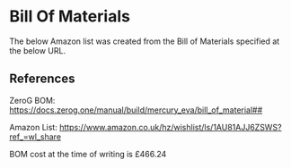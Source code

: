 # Bill Of Materials

The below Amazon list was created from the Bill of Materials specified at the below URL.

## References

ZeroG BOM:
https://docs.zerog.one/manual/build/mercury_eva/bill_of_material##

Amazon List:
https://www.amazon.co.uk/hz/wishlist/ls/1AU81AJJ6ZSWS?ref_=wl_share

BOM cost at the time of writing is £466.24
